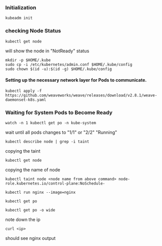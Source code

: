 ### Initialization 
```
kubeadm init
```
### checking Node Status
```
kubectl get node
```
will show the node in "NotReady" status
```
mkdir -p $HOME/.kube
sudo cp -i /etc/kubernetes/admin.conf $HOME/.kube/config
sudo chown $(id -u):$(id -g) $HOME/.kube/config
```

#### Setting up the necessary network layer for Pods to communicate.

```
kubectl apply -f https://github.com/weaveworks/weave/releases/download/v2.8.1/weave-daemonset-k8s.yaml
```
### Waiting for System Pods to Become Ready
```
watch -n 1 kubectl get po -n kube-system
```
wait until all pods changes to "1/1" or "2/2" "Running"
```
kubectl describe node | grep -i taint
```
copying the taint 
```
kubectl get node 
```
copying the name  of node 
```
kubectl taint node <node name from above command> node-role.kubernetes.io/control-plane:NoSchedule-
```
```
kubectl run nginx --image=nginx
```
```
kubectl get po
```
```
kubectl get po -o wide
```
note down the ip 
```
curl <ip>
```
should see nginx output
